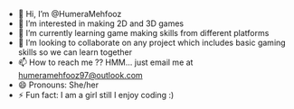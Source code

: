 - 👋 Hi, I’m @HumeraMehfooz
- 👀 I’m interested in making 2D and 3D games 
- 🌱 I’m currently learning game making skills from different platforms
- 💞️ I’m looking to collaborate on any project which includes basic gaming skills so we can learn together
- 📫 How to reach me ?? HMM... just email me at humeramehfooz97@outlook.com
- 😄 Pronouns: She/her
- ⚡ Fun fact: I am a girl still I enjoy coding :)

<!---
HumeraMehfoozTPS/HumeraMehfoozTPS is a ✨ special ✨ repository because its `README.md` (this file) appears on your GitHub profile.
You can click the Preview link to take a look at your changes.
--->
